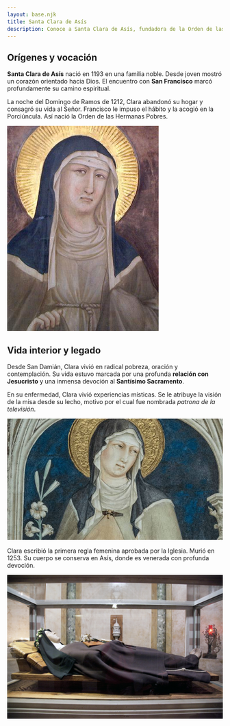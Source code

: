 ```yaml
---
layout: base.njk
title: Santa Clara de Asís
description: Conoce a Santa Clara de Asís, fundadora de la Orden de las Clarisas O.S.C. junto a San Francisco. Su vida y carisma inspiran a nuestra comunidad en Elche.
---
```


<h2>Orígenes y vocación</h2>

<p>
  <strong>Santa Clara de Asís</strong> nació en 1193 en una familia noble. Desde joven mostró un corazón orientado hacia Dios.
  El encuentro con <strong>San Francisco</strong> marcó profundamente su camino espiritual.
</p>

<p>
  La noche del Domingo de Ramos de 1212, Clara abandonó su hogar y consagró su vida al Señor. Francisco le impuso el hábito
  y la acogió en la Porciúncula. Así nació la Orden de las Hermanas Pobres.
</p>

<img src="/imagenes/santa-clara-icono.jpg" alt="Icono de Santa Clara" />

<h2>Vida interior y legado</h2>

<p>
  Desde San Damián, Clara vivió en radical pobreza, oración y contemplación. Su vida estuvo marcada por una profunda
  <strong>relación con Jesucristo</strong> y una inmensa devoción al <strong>Santísimo Sacramento</strong>.
</p>

<p>
  En su enfermedad, Clara vivió experiencias místicas. Se le atribuye la visión de la misa desde su lecho, motivo por el cual
  fue nombrada <em>patrona de la televisión</em>.
</p>

<img src="/imagenes/santa-clara-lirios.jpg" alt="Santa Clara entre lirios" />

<p>
  Clara escribió la primera regla femenina aprobada por la Iglesia. Murió en 1253. Su cuerpo se conserva en Asís, donde es
  venerada con profunda devoción.
</p>

<img src="/imagenes/santa-clara-relicario.jpeg" alt="Cuerpo de Santa Clara en Asís" />
